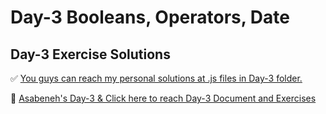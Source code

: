 <h1>Day-3 Booleans, Operators, Date</h1>

<h2>Day-3 Exercise Solutions</h2>



✅ [You guys can reach my personal solutions at .js files in Day-3 folder.](https://github.com/senocakburak/30-Days-Of-JS-Solutions/tree/main/Day-3)

🔗 [Asabeneh's Day-3 & Click here to reach Day-3 Document and Exercises](https://github.com/Asabeneh/30-Days-Of-JavaScript/blob/master/03_Day_Booleans_operators_date/03_booleans_operators_date.md)

